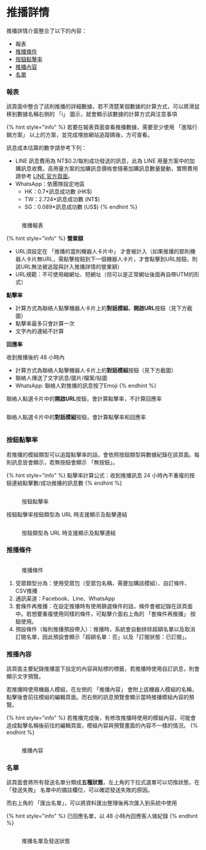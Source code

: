 # 推播詳情

推播詳情介面整合了以下的內容：

* 報表
* [推播條件](tui-bo-xiang-qing.md#tui-bo-tiao-jian)
* [按鈕點擊率](tui-bo-xiang-qing.md#an-niu-dian-ji-lv)
* [推播內容](tui-bo-xiang-qing.md#tui-bo-nei-rong)
* [名單](tui-bo-xiang-qing.md#ming-chan)

### 報表

該頁面中整合了該則推播的詳細數據，若不清楚某個數據的計算方式，可以將滑鼠移到數據名稱右側的 「i」 圖示，就會顯示該數據的計算方式與注意事項

{% hint style="info" %}
若要在報表頁面查看推播數據，需要至少使用 「進階行銷方案」 以上的方案，並完成埋放網站追蹤碼後，方可查看。



訊息成本估算的數字請參考下列：

* LINE 訊息費用為 NT$0.2/每則成功發送的訊息，此為 LINE 用量方案中的加購訊息收費。高用量方案的加購訊息價格會隨著加購訊息數量變動，實際費用請參考 [LINE 官方頁面](https://tw.linebiz.com/column/LINEOA-2023-Price-Plan/)。
* WhatsApp：依團隊設定地區&#x20;
  * HK：0.7\*訊息成功數 (HK$)&#x20;
  * TW：2.724\*訊息成功數 (NT$)&#x20;
  * SG：0.089\*訊息成功數 (US$)
{% endhint %}

<figure><img src="../../.gitbook/assets/報表.png" alt=""><figcaption><p>推播報表</p></figcaption></figure>

{% hint style="info" %}
**營業額**

* URL須設定在 「推播的當則機器人卡片中」 才會被計入（如果推播的那則機器人卡片無URL，需點擊按鈕到下一個機器人卡片，才會點擊到URL按鈕，則該URL無法被追蹤與計入推播詳情的營業額）
* URL規範：不可使用縮網址、短網址（但可以是正常網址後面再自帶UTM的形式）



**點擊率**

* 計算方式為聯絡人點擊機器人卡片上的**對話模組、開啟URL**按鈕（見下方截圖）
* 點擊率最多只會計算一次
* 文字內的連結不計算



**回應率**

收到推播後的 48 小時內

* 計算方式為聯絡人點擊機器人卡片上的**對話模組**按鈕（見下方截圖）
* 聯絡人傳送了文字訊息/圖片/檔案/貼圖
* WhatsApp: 聯絡人對推播的訊息按了Emoji
{% endhint %}

聯絡人點選卡片中的**開啟URL**按鈕，會計算點擊率，不計算回應率

<figure><img src="../../.gitbook/assets/點擊率.png" alt=""><figcaption></figcaption></figure>

聯絡人點選卡片中的**對話模組**按鈕，會計算點擊率和回應率

<figure><img src="../../.gitbook/assets/回應率.png" alt=""><figcaption></figcaption></figure>

### 按鈕點擊率

若推播的模組類型可以追蹤點擊率的話，會依照按鈕類型與數據紀錄在該頁面。每則訊息皆會顯示，若無按鈕會顯示 「無按鈕」。

{% hint style="info" %}
點擊率計算公式：收到推播訊息 24 小時內不重複的按鈕連結點擊數/成功推播的訊息數
{% endhint %}

<figure><img src="../../.gitbook/assets/按鈕點擊率.png" alt=""><figcaption><p>按鈕點擊率</p></figcaption></figure>

按鈕點擊率按鈕類型為 URL 時支援顯示及點擊連結

<figure><img src="../../.gitbook/assets/截圖 2024-10-24 上午11.52.20.png" alt=""><figcaption><p>按鈕類型為 URL 時支援顯示及點擊連結</p></figcaption></figure>

### **推播條件**

<figure><img src="../../.gitbook/assets/推播條件.png" alt=""><figcaption><p>推播條件</p></figcaption></figure>

1. 受眾類型分為：使用受眾包（受眾包名稱，需要加購該模組）、自訂條件、CSV推播
2. 通訊渠道：Facebook、Line、WhatsApp
3. 套條件再推播：在設定推播時有使用篩選條件的話，條件會被記錄在該頁面中。若想要重複使用同樣的條件，可點擊介面右上角的 「套條件再推播」 按鈕使用。
4. 預設條件（每則推播預設帶入）：推播時，系統會自動排除超額名單以及取消訂閱名單，因此預設會顯示「超額名單：否」以及「訂閱狀態：已訂閱」。

### **推播內容**

該頁面主要紀錄推播當下設定的內容與貼標的標籤，若推播時使用自訂訊息，則會顯示文字預覽。

若推播時使用機器人模組，在左側的 「推播內容」 會附上該機器人模組的名稱，點擊後會前往模組的編輯頁面。而右側的訊息預覽會顯示當時推播模組內容的預覽。

{% hint style="info" %}
若推播完成後，有修改推播時使用的模組內容，可能會造成點擊名稱後前往的編輯頁面，模組內容與預覽畫面的內容不一樣的情況。
{% endhint %}

<figure><img src="../../.gitbook/assets/推播內容.png" alt=""><figcaption><p>推播內容</p></figcaption></figure>

### **名單**

該頁面會將所有發送名單分類成**五種狀態**，左上角的下拉式選單可以切換狀態，在 「發送失敗」 名單中的備註欄位，可以確認發送失敗的原因。

而右上角的 「匯出名單」，可以將資料匯出整理後再次匯入到系統中使用

{% hint style="info" %}
已回應名單，以 48 小時內回應客人做紀錄
{% endhint %}

<figure><img src="../../.gitbook/assets/推播名單.png" alt=""><figcaption><p>推播名單及發送狀態</p></figcaption></figure>

